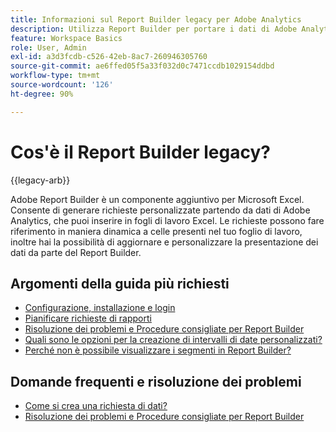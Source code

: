 ```yaml
---
title: Informazioni sul Report Builder legacy per Adobe Analytics
description: Utilizza Report Builder per portare i dati di Adobe Analytics direttamente in Microsoft Excel.
feature: Workspace Basics
role: User, Admin
exl-id: a3d3fcdb-c526-42eb-8ac7-260946305760
source-git-commit: ae6ffed05f5a33f032d0c7471ccdb1029154ddbd
workflow-type: tm+mt
source-wordcount: '126'
ht-degree: 90%

---
```


# Cos&#39;è il Report Builder legacy?

{{legacy-arb}}

Adobe Report Builder è un componente aggiuntivo per Microsoft Excel. Consente di generare richieste personalizzate partendo da dati di Adobe Analytics, che puoi inserire in fogli di lavoro Excel. Le richieste possono fare riferimento in maniera dinamica a celle presenti nel tuo foglio di lavoro, inoltre hai la possibilità di aggiornare e personalizzare la presentazione dei dati da parte del Report Builder.

## Argomenti della guida più richiesti

* [Configurazione, installazione e login](setup/login.md)
* [Pianificare richieste di rapporti](schedule-report-requests.md)
* [Risoluzione dei problemi e Procedure consigliate per Report Builder](troubleshoot.md)
* [Quali sono le opzioni per la creazione di intervalli di date personalizzati?](data-requests/configuring-report-dates/c-customized-date-expressions/t-customized-date-expressions.md)
* [Perché non è possibile visualizzare i segmenti in Report Builder?](data-requests/segmentation.md)

## Domande frequenti e risoluzione dei problemi

* [Come si crea una richiesta di dati?](data-requests/t-create-a-data-request.md)
* [Risoluzione dei problemi e Procedure consigliate per Report Builder](troubleshoot.md)
